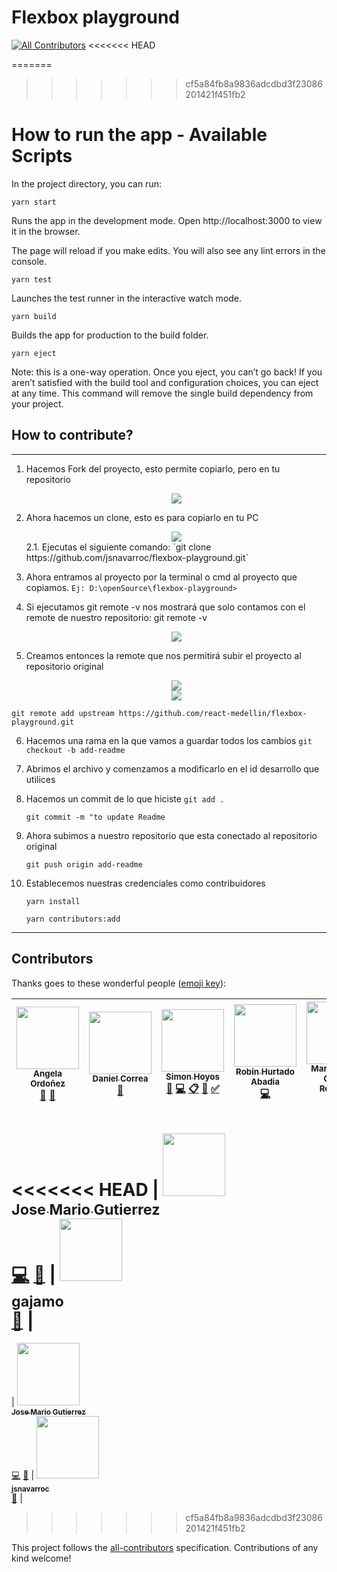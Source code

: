 
# Flexbox playground 
[![All Contributors](https://img.shields.io/badge/all_contributors-9-orange.svg?style=flat-square)](#contributors)
<<<<<<< HEAD

=======
>>>>>>> cf5a84fb8a9836adcdbd3f23086201421f451fb2

# How to run the app - Available Scripts
In the project directory, you can run:

```
yarn start
```

Runs the app in the development mode.
Open http://localhost:3000 to view it in the browser.

The page will reload if you make edits.
You will also see any lint errors in the console.

```
yarn test
```

Launches the test runner in the interactive watch mode.

```
yarn build
```

Builds the app for production to the build folder.

```
yarn eject
```

Note: this is a one-way operation. Once you eject, you can’t go back!
If you aren’t satisfied with the build tool and configuration choices, you can eject at any time. This command will remove the single build dependency from your project.

## How to contribute?
___

1.	Hacemos Fork del proyecto, esto permite copiarlo, pero en tu repositorio 
    <center><img src="https://i.postimg.cc/1tjmDCgk/Screenshot_3.png"/></center>

2.	Ahora hacemos un clone, esto es para copiarlo en tu PC
    <center><img src="https://i.postimg.cc/FKhHvJ5B/image.png"/></center>
    2.1.	Ejecutas el siguiente comando: 
     `git clone https://github.com/jsnavarroc/flexbox-playground.git`

3.	Ahora entramos al proyecto por la terminal o cmd al proyecto que copiamos. 
    `Ej: D:\openSource\flexbox-playground>`

4.	Si ejecutamos git remote -v nos mostrará que solo contamos con el remote de nuestro repositorio: 
    git remote -v
    <center><img src="https://i.postimg.cc/Tww2LMPj/image.png"/></center>

5.	Creamos entonces la remote que nos permitirá subir el proyecto al repositorio original 

    <center><img src="https://i.postimg.cc/SKVNxNmN/image.png"/></center>
    <center><img src="https://i.postimg.cc/1XV9BGwf/image.png"/></center>
    
`git remote add upstream https://github.com/react-medellin/flexbox-playground.git`


6. Hacemos una rama en la que vamos a guardar todos los cambios 
    `git checkout -b add-readme`
7.	Abrimos el archivo y comenzamos a modificarlo en el id desarrollo que utilices 


8. Hacemos un commit de lo que hiciste 
    `git add .` 

    `git commit -m "to update Readme`

9. Ahora subimos a nuestro repositorio que esta conectado al repositorio original

    `git push origin add-readme` 

10. Establecemos nuestras credenciales como contribuidores
    
    `yarn install`

    `yarn contributors:add`
___

## Contributors

Thanks goes to these wonderful people ([emoji key](https://github.com/kentcdodds/all-contributors#emoji-key)):

<!-- ALL-CONTRIBUTORS-LIST:START - Do not remove or modify this section -->
<!-- prettier-ignore -->
| [<img src="https://avatars3.githubusercontent.com/u/18565471?v=4" width="100px;"/><br /><sub><b>Angela Ordoñez</b></sub>](http://angelitaooo.github.io)<br />[📖](https://github.com/react-medellin/flexbox-playground/commits?author=angelitaooo "Documentation") [🔧](#tool-angelitaooo "Tools") | [<img src="https://avatars3.githubusercontent.com/u/8260962?v=4" width="100px;"/><br /><sub><b>Daniel Correa</b></sub>](https://danielcb29.github.io/)<br />[📖](https://github.com/react-medellin/flexbox-playground/commits?author=danielcb29 "Documentation") | [<img src="https://avatars1.githubusercontent.com/u/23706543?v=4" width="100px;"/><br /><sub><b>Simon Hoyos</b></sub>](https://www.linkedin.com/in/simonhoyos/)<br />[💬](#question-shmesa22 "Answering Questions") [💻](https://github.com/react-medellin/flexbox-playground/commits?author=shmesa22 "Code") [📋](#eventOrganizing-shmesa22 "Event Organizing") [👀](#review-shmesa22 "Reviewed Pull Requests") [✅](#tutorial-shmesa22 "Tutorials") | [<img src="https://avatars0.githubusercontent.com/u/19338528?v=4" width="100px;"/><br /><sub><b>Robin Hurtado Abadia</b></sub>](http://robinhurtado.surge.sh)<br />[💻](https://github.com/react-medellin/flexbox-playground/commits?author=robinHurtado "Code") | [<img src="https://avatars2.githubusercontent.com/u/16061815?v=4" width="100px;"/><br /><sub><b>Maria Camila Gomez Restrepo</b></sub>](http://www.camigomez.me/)<br />[📖](https://github.com/react-medellin/flexbox-playground/commits?author=camigomez35 "Documentation") | [<img src="https://avatars2.githubusercontent.com/u/33497419?v=4" width="100px;"/><br /><sub><b>William Gómez Ortega</b></sub>](http://www.williamgomez.me)<br />[🐛](https://github.com/react-medellin/flexbox-playground/issues?q=author%3Awilliamegomez "Bug reports") [💻](https://github.com/react-medellin/flexbox-playground/commits?author=williamegomez "Code") [📖](https://github.com/react-medellin/flexbox-playground/commits?author=williamegomez "Documentation") | [<img src="https://avatars2.githubusercontent.com/u/3844042?v=4" width="100px;"/><br /><sub><b>kritokrator</b></sub>](https://github.com/kritokrator)<br />[📖](https://github.com/react-medellin/flexbox-playground/commits?author=kritokrator "Documentation") |
| :---: | :---: | :---: | :---: | :---: | :---: | :---: |
<<<<<<< HEAD
| [<img src="https://avatars2.githubusercontent.com/u/27037672?v=4" width="100px;"/><br /><sub><b>Jose Mario Gutierrez</b></sub>](https://github.com/josemariogutierrez)<br />[💻](https://github.com/react-medellin/flexbox-playground/commits?author=josemariogutierrez "Code") [🎨](#design-josemariogutierrez "Design") | [<img src="https://avatars2.githubusercontent.com/u/3331072?v=4" width="100px;"/><br /><sub><b>gajamo</b></sub>](https://github.com/gajamo)<br />[📖](https://github.com/react-medellin/flexbox-playground/commits?author=gajamo "Documentation") |
=======
| [<img src="https://avatars2.githubusercontent.com/u/27037672?v=4" width="100px;"/><br /><sub><b>Jose Mario Gutierrez</b></sub>](https://github.com/josemariogutierrez)<br />[💻](https://github.com/react-medellin/flexbox-playground/commits?author=josemariogutierrez "Code") [🎨](#design-josemariogutierrez "Design") | [<img src="https://avatars2.githubusercontent.com/u/28201235?v=4" width="100px;"/><br /><sub><b>jsnavarroc</b></sub>](https://github.com/jsnavarroc)<br />[📖](https://github.com/react-medellin/flexbox-playground/commits?author=jsnavarroc "Documentation") |
>>>>>>> cf5a84fb8a9836adcdbd3f23086201421f451fb2
<!-- ALL-CONTRIBUTORS-LIST:END -->

This project follows the [all-contributors](https://github.com/kentcdodds/all-contributors) specification. Contributions of any kind welcome!